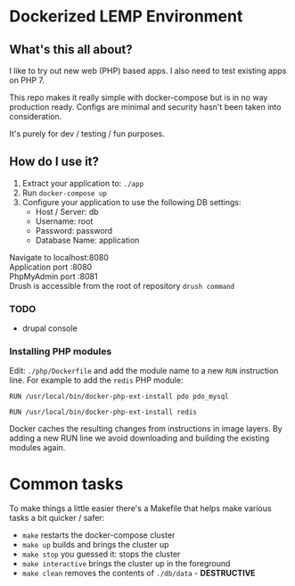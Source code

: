 # Dockerized LEMP Environment

## What's this all about?
I like to try out new web (PHP) based apps. I also need to test existing apps on PHP 7.

This repo makes it really simple with docker-compose but is in no way production ready.
Configs are minimal and security hasn't been taken into consideration.

It's purely for dev / testing / fun purposes.

## How do I use it?
1. Extract your application to: `./app`
2. Run `docker-compose up`
3. Configure your application to use the following DB settings:
    * Host / Server: db
    * Username: root
    * Password: password
    * Database Name: application

Navigate to localhost:8080  
Application port :8080  
PhpMyAdmin port :8081  
Drush is accessible from the root of repository `drush command`

### TODO
- drupal console

### Installing PHP modules
Edit: `./php/Dockerfile` and add the module name to a new
`RUN` instruction line. For example to add the `redis` PHP module:
```
RUN /usr/local/bin/docker-php-ext-install pdo pdo_mysql

RUN /usr/local/bin/docker-php-ext-install redis
```
Docker caches the resulting changes from instructions in image layers.
By adding a new RUN line we avoid downloading and building the existing modules again.

# Common tasks
To make things a little easier there's a Makefile that helps make various tasks a
bit quicker / safer:

* `make` restarts the docker-compose cluster
* `make up` builds and brings the cluster up
* `make stop` you guessed it: stops the cluster
* `make interactive` brings the cluster up in the foreground
* `make clean` removes the contents of `./db/data` - **DESTRUCTIVE**
